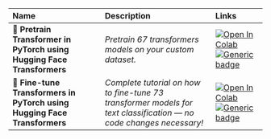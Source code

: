 | Name 	| Description 	| Links 	|
|:- |:- |:- |
| **:dog: Pretrain Transformer in PyTorch using Hugging Face Transformers** | *Pretrain 67 transformers models on your custom dataset.* |[![Open In Colab](https://colab.research.google.com/assets/colab-badge.svg)](https://colab.research.google.com/github/aaaastark/Pretrain_Finetune_Transformers_Pytorch/blob/master/PreTrain_Transformers_Pytorch.ipynb) [![Generic badge](https://img.shields.io/badge/GitHub-Source-greensvg)](https://github.com/aaaastark/Pretrain_Finetune_Transformers_Pytorch/blob/master/PreTrain_Transformers_Pytorch.ipynb) |
| **:violin: Fine-tune Transformers in PyTorch using Hugging Face Transformers** | *Complete tutorial on how to fine-tune 73 transformer models for text classification — no code changes necessary!* |[![Open In Colab](https://colab.research.google.com/assets/colab-badge.svg)](https://colab.research.google.com/github/aaaastark/Pretrain_Finetune_Transformers_Pytorch/blob/master/FineTune_Transformers_Pytorch.ipynb) [![Generic badge](https://img.shields.io/badge/GitHub-Source-greensvg)](https://github.com/aaaastark/Pretrain_Finetune_Transformers_Pytorch/blob/master/FineTune_Transformers_Pytorch.ipynb)|
